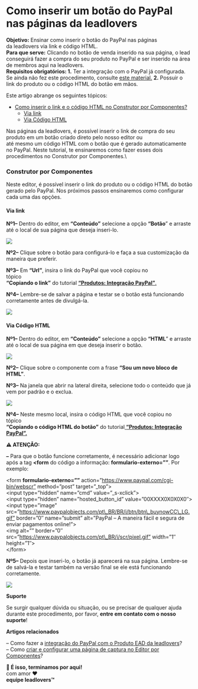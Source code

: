 # Como inserir um botão do PayPal nas páginas da leadlovers

**Objetivo:** Ensinar como inserir o botão do PayPal nas páginas\
da leadlovers via link e código HTML.\
**Para que serve:** Clicando no botão de venda inserido na sua página, o lead conseguirá fazer a compra do seu produto no PayPal e ser inserido na área de membros aqui na leadlovers.\
**Requisitos obrigatórios: 1.** Ter a integração com o PayPal já configurada. Se ainda não fez este procedimento, consulte [este material.](https://suporte.love/paypal/) **2.** Possuir o link do produto ou o código HTML do botão em mãos.&#x20;

Este artigo abrange os seguintes tópicos:

* [Como inserir o link e o código HTML no Construtor por Componentes?](broken-reference)
  * [Via link](broken-reference)
  * [Via Código HTML](broken-reference)

Nas páginas da leadlovers, é possível inserir o link de compra do seu produto em um botão criado direto pelo nosso editor ou\
até mesmo um código HTML com o botão que é gerado automaticamente no PayPal. Neste tutorial, te ensinaremos como fazer esses dois procedimentos no Construtor por Componentes.\


### **Construtor por Componentes** <a href="#componentes" id="componentes"></a>

Neste editor, é possível inserir o link do produto ou o código HTML do botão gerado pelo PayPal. Nos próximos passos ensinaremos como configurar cada uma das opções.

#### **Via link** <a href="#link-componentes" id="link-componentes"></a>

**Nº1–** Dentro do editor, em **“Conteúdo”** selecione a opção **“Botão**” e arraste até o local de sua página que deseja inseri-lo.

![](https://suporte.love/wp-content/uploads/2022/12/img01-7-195x300.png)

**Nº2–** Clique sobre o botão para configurá-lo e faça a sua customização da maneira que preferir.&#x20;

**Nº3–** Em **“Url”**, insira o link do PayPal que você copiou no\
tópico\
**“Copiando o link”** do tutorial [**“Produtos: Integração PayPal”**.](https://suporte.love/paypal/)

**Nº4–** Lembre-se de salvar a página e testar se o botão está funcionando corretamente antes de divulgá-la.

![](https://suporte.love/wp-content/uploads/2022/12/img02-7-300x151.png)

#### **Via Código HTML** <a href="#html-componentes" id="html-componentes"></a>

**Nº1–** Dentro do editor, em **“Conteúdo”** selecione a opção **“HTML**” e arraste até o local de sua página em que deseja inserir o botão.

![](https://suporte.love/wp-content/uploads/2022/12/img03-7-197x300.png)

**Nº2–** Clique sobre o componente com a frase **“Sou um novo bloco de HTML”**.

**Nº3–** Na janela que abrir na lateral direita, selecione todo o conteúdo que já vem por padrão e o exclua.

![](https://suporte.love/wp-content/uploads/2022/12/img04-7-300x151.png)

**Nº4–** Neste mesmo local, insira o código HTML que você copiou no\
tópico\
**“Copiando o código HTML do botão”** do tutorial[ **“Produtos: Integração PayPal”.**](https://suporte.love/paypal/)

**⚠️ ATENÇÃO:**&#x20;

**–** Para que o botão funcione corretamente, é necessário adicionar logo após a tag **\<form** do código a informação: **formulario-externo=””**. Por exemplo:

\<form **formulario-externo=””** action=”https://www.paypal.com/cgi-bin/webscr” method=”post” target=”\_top”>\
\<input type=”hidden” name=”cmd” value=”\_s-xclick”>\
\<input type=”hidden” name=”hosted\_button\_id” value=”00XXXX0X0X0X0″>\
\<input type=”image” src=”https://www.paypalobjects.com/pt\_BR/BR/i/btn/btn\_buynowCC\_LG.gif” border=”0″ name=”submit” alt=”PayPal – A maneira fácil e segura de enviar pagamentos online!”>\
\<img alt=”” border=”0″ src=”https://www.paypalobjects.com/pt\_BR/i/scr/pixel.gif” width=”1″ height=”1″>\
\</form>

**Nº5–** Depois que inseri-lo, o botão já aparecerá na sua página. Lembre-se de salvá-la e testar também na versão final se ele está funcionando corretamente.

![](https://suporte.love/wp-content/uploads/2022/12/img05-8-300x151.png)

**Suporte**

Se surgir qualquer dúvida ou situação, ou se precisar de qualquer ajuda durante este procedimento, por favor, **entre em contato com o nosso suporte**!

**Artigos relacionados**

– Como fazer a [integração do PayPal com o Produto EAD da leadlovers](https://suporte.love/paypal/)?\
– Como [criar e configurar uma página de captura no Editor por Componentes](https://suporte.love/como-criar-e-configurar-uma-pagina-de-captura-no-editor-por-componentes/)?

**🏁 É isso, terminamos por aqui!**\
com amor **❤**\
**equipe leadlovers™**
